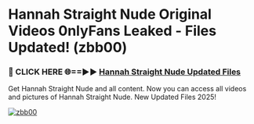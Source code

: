 # Hannah Straight Nude Original Videos 0nlyFans Leaked - Files Updated! (zbb00)

<h3>🔴 CLICK HERE 🌐==►► <a href="https://tinyurl.com/5h6xmrr3" rel="nofollow">Hannah Straight Nude Updated Files</a></h3>

Get Hannah Straight Nude and all content. Now you can access all videos and pictures of Hannah Straight Nude. New Updated Files 2025!

[![zbb00](https://i.imgur.com/KVD873Z.gif)](https://tinyurl.com/5h6xmrr3)
